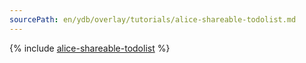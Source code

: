 ```yaml
---
sourcePath: en/ydb/overlay/tutorials/alice-shareable-todolist.md
---
```

{% include [alice-shareable-todolist](../../_includes/alice-shareable-todolist.md) %}
